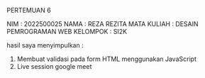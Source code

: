 PERTEMUAN 6

NIM : 2022500025
NAMA : REZA REZITA
MATA KULIAH : DESAIN PEMROGRAMAN WEB
KELOMPOK : SI2K

hasil saya menyimpulkan :
1) Membuat validasi pada form HTML menggunakan JavaScript
2) Live session google meet
